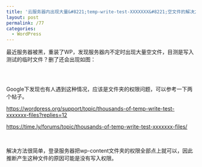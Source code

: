 ```yaml
---
title: '云服务器内出现大量&#8221;temp-write-test-XXXXXXX&#8221;空文件的解决方法'
layout: post
permalink: /77
categories:
  - WordPress
---
```

最近服务器被黑，重装了WP，发现服务器内不定时出现大量空文件，目测是写入测试的临时文件？删了还会出现如图：

<a href="https://i1.wp.com/ww3.sinaimg.cn/large/9cd77f2ejw1f1iph0gh15j20l30fjmx9.jpg" target="_blank"><img class="alignnone" src="https://i1.wp.com/ww3.sinaimg.cn/large/9cd77f2ejw1f1iph0gh15j20l30fjmx9.jpg?resize=759%2C559" alt="" data-recalc-dims="1" /></a>

&nbsp;

Google下发现也有人遇到这种情况，应该是文件夹的权限问题，可以参考一下两个帖子。

<a href="https://wordpress.org/support/topic/thousands-of-temp-write-test-xxxxxxx-files?replies=12" target="_blank">https://wordpress.org/support/topic/thousands-of-temp-write-test-xxxxxxx-files?replies=12</a>

<a href="https://time.ly/forums/topic/thousands-of-temp-write-test-xxxxxxx-files/" target="_blank">https://time.ly/forums/topic/thousands-of-temp-write-test-xxxxxxx-files/</a>

&nbsp;

解决方法很简单，登录服务器把wp-content文件夹的权限全部点上就可以，因此推断产生这种文件的原因可能是没有写入权限。